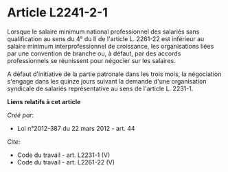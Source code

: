 # Article L2241-2-1

Lorsque le salaire minimum national professionnel des salariés sans qualification au sens du 4° du II de l'article L. 2261-22
est inférieur au salaire minimum interprofessionnel de croissance, les organisations liées par une convention de branche ou,
à défaut, par des accords professionnels se réunissent pour négocier sur les salaires. 

A défaut d'initiative de la partie patronale dans les trois mois, la négociation s'engage dans les quinze jours suivant la
demande d'une organisation syndicale de salariés représentative au sens de l'article L. 2231-1.

**Liens relatifs à cet article**

_Créé par_:

  - Loi n°2012-387 du 22 mars 2012 - art. 44

_Cite_:

  - Code du travail - art. L2231-1 (V)
  - Code du travail - art. L2261-22 (V)
